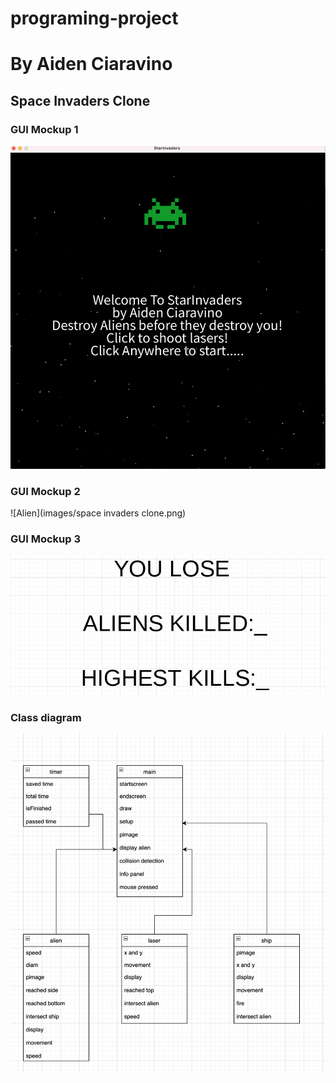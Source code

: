 # programing-project
# By Aiden Ciaravino
## Space Invaders Clone

### GUI Mockup 1
![startscreen](images/start.png)
### GUI Mockup 2
![Alien](images/space invaders clone.png)
### GUI Mockup 3
![endscreen](images/EndScreenaliens.png)
### Class diagram
![Class Diagram](images/starinvad.png)
